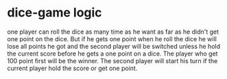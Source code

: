 # dice-game  logic
one player can roll the dice as many time as he want as far as he didn't get one point on the dice. 
But if he gets one point when he roll the dice he will lose all points he got and the second player will be switched unless he hold the current score before he gets a one point on a dice.
The player who get 100 point first will be the winner. The second player will start his turn if the current player hold the score or get one point.
